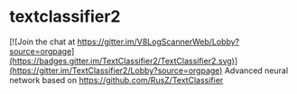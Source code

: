 # textclassifier2
[![Join the chat at https://gitter.im/V8LogScannerWeb/Lobby?source=orgpage](https://badges.gitter.im/TextClassifier2/TextClassifier2.svg)](https://gitter.im/TextClassifier2/Lobby?source=orgpage) 
Advanced neural network based on https://github.com/RusZ/TextClassifier

